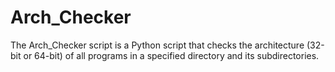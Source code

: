 # Arch_Checker
The Arch_Checker script is a Python script that checks the architecture (32-bit or 64-bit) of all programs in a specified directory and its subdirectories.
